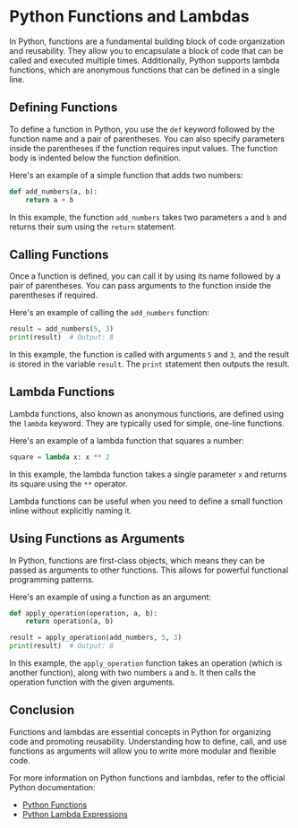 # Python Functions and Lambdas

In Python, functions are a fundamental building block of code organization and reusability. They allow you to encapsulate a block of code that can be called and executed multiple times. Additionally, Python supports lambda functions, which are anonymous functions that can be defined in a single line.

## Defining Functions

To define a function in Python, you use the `def` keyword followed by the function name and a pair of parentheses. You can also specify parameters inside the parentheses if the function requires input values. The function body is indented below the function definition.

Here's an example of a simple function that adds two numbers:

```python
def add_numbers(a, b):
    return a + b
```

In this example, the function `add_numbers` takes two parameters `a` and `b` and returns their sum using the `return` statement.

## Calling Functions

Once a function is defined, you can call it by using its name followed by a pair of parentheses. You can pass arguments to the function inside the parentheses if required.

Here's an example of calling the `add_numbers` function:

```python
result = add_numbers(5, 3)
print(result)  # Output: 8
```

In this example, the function is called with arguments `5` and `3`, and the result is stored in the variable `result`. The `print` statement then outputs the result.

## Lambda Functions

Lambda functions, also known as anonymous functions, are defined using the `lambda` keyword. They are typically used for simple, one-line functions.

Here's an example of a lambda function that squares a number:

```python
square = lambda x: x ** 2
```

In this example, the lambda function takes a single parameter `x` and returns its square using the `**` operator.

Lambda functions can be useful when you need to define a small function inline without explicitly naming it.

## Using Functions as Arguments

In Python, functions are first-class objects, which means they can be passed as arguments to other functions. This allows for powerful functional programming patterns.

Here's an example of using a function as an argument:

```python
def apply_operation(operation, a, b):
    return operation(a, b)

result = apply_operation(add_numbers, 5, 3)
print(result)  # Output: 8
```

In this example, the `apply_operation` function takes an operation (which is another function), along with two numbers `a` and `b`. It then calls the operation function with the given arguments.

## Conclusion

Functions and lambdas are essential concepts in Python for organizing code and promoting reusability. Understanding how to define, call, and use functions as arguments will allow you to write more modular and flexible code.

For more information on Python functions and lambdas, refer to the official Python documentation:

- [Python Functions](https://docs.python.org/3/tutorial/controlflow.html#defining-functions)
- [Python Lambda Expressions](https://docs.python.org/3/tutorial/controlflow.html#lambda-expressions)